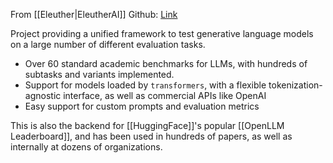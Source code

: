 From [[Eleuther|EleutherAI]]
Github: [Link](https://github.com/EleutherAI/lm-evaluation-harness)

Project providing a unified framework to test generative language models on a large number of different evaluation tasks.
- Over 60 standard academic benchmarks for LLMs, with hundreds of subtasks and variants implemented.
- Support for models loaded by `transformers`, with a flexible tokenization-agnostic interface, as well as commercial APIs like OpenAI
- Easy support for custom prompts and evaluation metrics

This is also the backend for [[HuggingFace]]'s popular [[OpenLLM Leaderboard]], and has been used in hundreds of papers, as well as internally at dozens of organizations.

